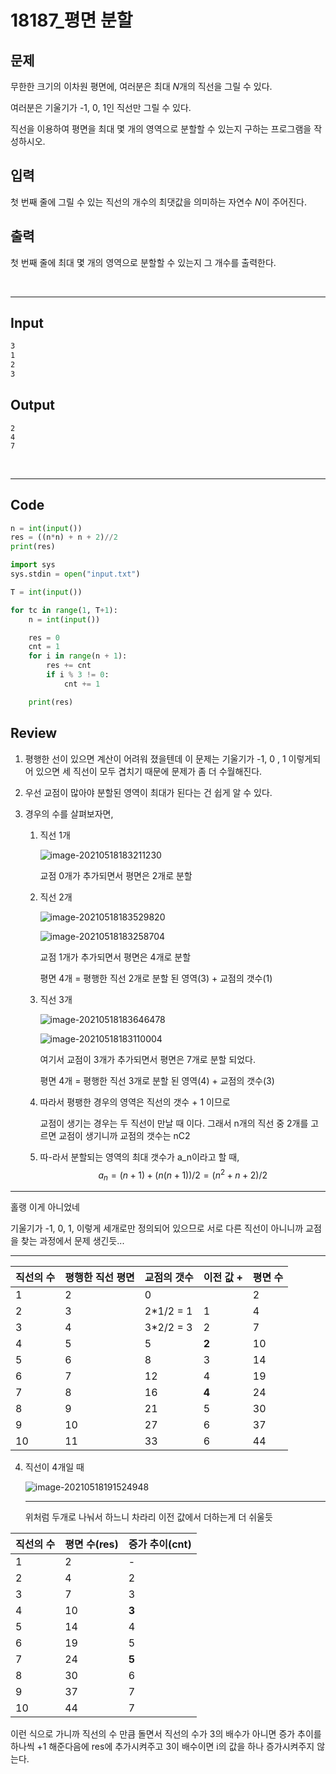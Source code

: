 # 18187_평면 분할



## 문제

무한한 크기의 이차원 평면에, 여러분은 최대 *N*개의 직선을 그릴 수 있다.

여러분은 기울기가 -1, 0, 1인 직선만 그릴 수 있다.

직선을 이용하여 평면을 최대 몇 개의 영역으로 분할할 수 있는지 구하는 프로그램을 작성하시오.



## 입력

첫 번째 줄에 그릴 수 있는 직선의 개수의 최댓값을 의미하는 자연수 *N*이 주어진다.



## 출력

첫 번째 줄에 최대 몇 개의 영역으로 분할할 수 있는지 그 개수를 출력한다.

<br>

---

## Input

```txt
3
1
2
3
```

## Output

```
2
4
7
```

<br>

---

## Code

```python
n = int(input())
res = ((n*n) + n + 2)//2
print(res)
```

```python
import sys
sys.stdin = open("input.txt")

T = int(input())

for tc in range(1, T+1):
    n = int(input())

    res = 0
    cnt = 1
    for i in range(n + 1):
        res += cnt
        if i % 3 != 0:
            cnt += 1

    print(res)
```



## Review

1. 평행한 선이 있으면 계산이 어려워 졌을텐데 이 문제는 기울기가 -1, 0 , 1 이렇게되어 있으면 세 직선이 모두 겹치기 때문에 문제가 좀 더 수월해진다.

2. 우선 교점이 많아야 분할된 영역이 최대가 된다는 건 쉽게 알 수 있다.

3. 경우의 수를 살펴보자면,

   1. 직선 1개

      ![image-20210518183211230](Solution_Bomin.assets/image-20210518183211230.png)

      교점 0개가 추가되면서 평면은 2개로 분할

   2. 직선 2개

      ![image-20210518183529820](Solution_Bomin.assets/image-20210518183529820.png)

      ![image-20210518183258704](Solution_Bomin.assets/image-20210518183258704.png)

      교점 1개가 추가되면서 평면은 4개로 분할

      평면 4개 = 평행한 직선 2개로 분할 된 영역(3) + 교점의 갯수(1)

   3. 직선 3개

      ![image-20210518183646478](Solution_Bomin.assets/image-20210518183646478.png)

      ![image-20210518183110004](Solution_Bomin.assets/image-20210518183110004.png)

      여기서 교점이 3개가 추가되면서 평면은 7개로 분할 되었다.

      평면 4개 = 평행한 직선 3개로 분할 된 영역(4) + 교점의 갯수(3)

   4. 따라서 평팽한 경우의 영역은 직선의 갯수 + 1 이므로 

      교점이 생기는 경우는 두 직선이 만날 때 이다. 그래서 n개의 직선 중 2개를 고르면 교점이 생기니까 교점의 갯수는 nC2

   5. 따-라서 분할되는 영역의 최대 갯수가 a_n이라고 할 때,
      $$
      a_n = (n+1) + (n(n+1))/2 = (n^2 + n + 2)/2
      $$

---

홀랭 이게 아니었네 

기울기가 -1, 0, 1, 이렇게 세개로만 정의되어 있으므로 서로 다른 직선이 아니니까 교점을 찾는 과정에서 문제 생긴듯...

---



| 직선의 수 |평행한 직선 평면|교점의 갯수| 이전 값 + | 평면 수 |
| --------- | ------- | -------- | -------- | -------- |
| 1         | 2       | 0       ||2|
| 2         | 3      | 2*1/2 = 1 |1|4|
| 3         | 4      | 3*2/2 = 3 |2|7|
| 4         | 5     | 5   |**2**|10|
| 5         | 6    | 8           |3|14|
| 6         | 7    | 12          |4|19|
| 7         | 8     | 16  |**4**|24|
| 8         | 9     | 21      |5|30|
| 9         | 10    | 27      |6|37|
| 10 | 11 | 33 |6|44|

4. 직선이 4개일 때

   ![image-20210518191524948](Solution_Bomin.assets/image-20210518191524948.png)
   
   ---
   
   위처럼 두개로 나눠서 하느니 차라리 이전 값에서 더하는게 더 쉬울듯

| 직선의 수 | 평면 수(res) |증가 추이(cnt)|
| -------------- | ------- | ------- |
| 1           | 2       |-|
| 2            | 4       |2|
| 3          | 7       |3|
| 4         | 10      |**3**|
| 5          | 14      |4|
| 6            | 19      |5|
| 7           | 24      |**5**|
| 8              | 30      |6|
| 9             | 37      |7|
| 10          | 44      |7|

이런 식으로 가니까 직선의 수 만큼 돌면서 직선의 수가 3의 배수가 아니면 증가 추이를 하나씩 +1 해준다음에 res에 추가시켜주고 3이 배수이면 i의 값을 하나 증가시켜주지 않는다.

